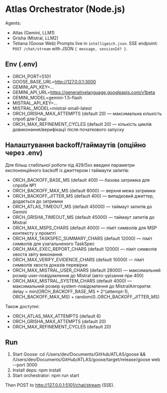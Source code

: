 # Atlas Orchestrator (Node.js)

Agents:
  - Atlas (Gemini, LLM1)
  - Grisha (Mistral, LLM2)
  - Tetiana (Goose Web)
Prompts live in `intelligeich.json`.
SSE endpoint: `POST /chat/stream` with JSON `{ message, sessionId? }`.

## Env (.env)
- ORCH_PORT=5101
- GOOSE_BASE_URL=http://127.0.0.1:3000
- GEMINI_API_KEY=...
- GEMINI_API_URL=https://generativelanguage.googleapis.com/v1beta
- GEMINI_MODEL=gemini-1.5-flash
- MISTRAL_API_KEY=...
- MISTRAL_MODEL=mistral-small-latest
 - ORCH_GRISHA_MAX_ATTEMPTS (default 20) — максимальна кількість спроб для Гріші
 - ORCH_MAX_REFINEMENT_CYCLES (default 20) — кількість циклів довиконання/верифікації після початкового запуску

## Налаштування backoff/таймаутів (опційно через .env)

Для більш стабільної роботи під 429/5xx введені параметри експоненційного backoff із джиттером і таймаути запитів:

- ORCH_BACKOFF_BASE_MS (default 400) — базова затримка для спроби №1
- ORCH_BACKOFF_MAX_MS (default 8000) — верхня межа затримки
- ORCH_BACKOFF_JITTER_MS (default 400) — випадковий джиттер, додається до затримки
- ORCH_ATLAS_TIMEOUT_MS (default 45000) — таймаут запитів до Gemini
- ORCH_GRISHA_TIMEOUT_MS (default 45000) — таймаут запитів до Mistral
 - ORCH_MAX_MSPS_CHARS (default 4000) — ліміт символів для MSP контексту у промпті
 - ORCH_MAX_TASKSPEC_SUMMARY_CHARS (default 12000) — ліміт символів для узагальненого TaskSpec
- ORCH_MAX_EXEC_REPORT_CHARS (default 12000) — ліміт символів хвоста звіту виконання
- ORCH_MAX_VERIFY_EVIDENCE_CHARS (default 10000) — ліміт символів хвоста доказів перевірки
- ORCH_MAX_MISTRAL_USER_CHARS (default 28000) — максимальний розмір user-повідомлення до Mistral (авто-урізання при 400)
- ORCH_MAX_MISTRAL_SYSTEM_CHARS (default 4000) — максимальний розмір system-повідомлення до MistralАлгоритм: delay = min(ORCH_BACKOFF_BASE_MS * 2^(attempt-1), ORCH_BACKOFF_MAX_MS) + random(0..ORCH_BACKOFF_JITTER_MS)

Також доступні:

- ORCH_ATLAS_MAX_ATTEMPTS (default 6)
- ORCH_GRISHA_MAX_ATTEMPTS (default 20)
 - ORCH_MAX_REFINEMENT_CYCLES (default 20)

## Run
1) Start Goose:
   cd /Users/dev/Documents/GitHub/ATLAS/goose && /Users/dev/Documents/GitHub/ATLAS/goose/target/release/goose web --port 3000
2) Install deps:
   npm install
3) Start orchestrator:
   npm run start

Then POST to http://127.0.0.1:5101/chat/stream (SSE).